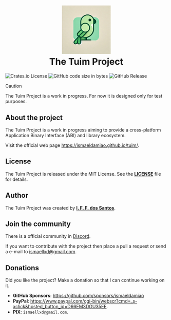 <h1 align="center">
   <img src="docs/assets/img/logo.jpg" alt="The Tuim Project" width="30%">
   <br>The Tuim Project
</h1>

![Crates.io License](https://img.shields.io/crates/l/MIT)
![GitHub code size in bytes](https://img.shields.io/github/languages/code-size/ismaeldamiao/tuim)
![GitHub Release](https://img.shields.io/github/v/release/ismaeldamiao/tuim)

> [!CAUTION]
> The Tuim Project is a work in progress.
> For now it is designed only for test purposes.

## About the project

The Tuim Project is a work in progress aiming to provide a cross-platform
Application Binary Interface (ABI) and library ecosystem.

Visit the official web page <https://ismaeldamiao.github.io/tuim/>.

## License

The Tuim Project is released under the MIT License.
See the **[LICENSE](LICENSE)** file for details.

## Author

The Tuim Project was created by
**[I. F. F. dos Santos](https://github.com/ismaeldamiao)**.

## Join the community

There is a official community in [Discord](https://discord.gg/XmHuXpS98A).

If you want to contribute with the project then place a pull a request
or send a e-mail to [ismaellxd@gmail.com](mailto:ismaellxd@gmail.com).

## Donations

Did you like the project? Make a donation so that I can continue working on it.

- **GitHub Sponsors**: https://github.com/sponsors/ismaeldamiao
- **PayPal**: <https://www.paypal.com/cgi-bin/webscr?cmd=_s-xclick&hosted_button_id=D66EM3DGU35EE>.
- **PIX**: `ismaellxd@gmail.com`.
